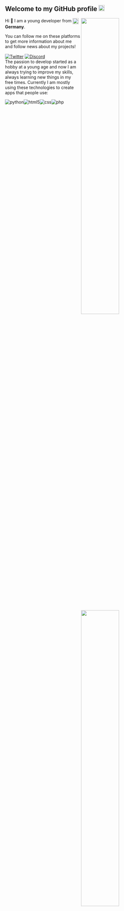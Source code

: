 <h2>Welcome to my GitHub profile <img src="https://media.giphy.com/media/Q7LHmoFwVP6Yc1swZs/giphy.gif" height="20px"></h2>

<img width="50%" align="right" src="https://github-readme-stats.vercel.app/api?username=abloit&count_private=true&show_icons=true&theme=algolia&hide_border=true&include_all_commits=true">
<img width="50%" height="1px" align="right" src="https://i.imgur.com/DkKayja.png">
<img width="50%" align="right" src="https://github-readme-stats.vercel.app/api/top-langs/?username=abloit&theme=algolia&hide_border=true&layout=compact">

Hi 👋 I am a young developer from <img width="20" align="center" src="https://www.flaticon.com/svg/static/icons/svg/330/330523.svg"> **Germany**.

You can follow me on these platforms to get more information about me and follow news about my projects!

<a href="https://twitter.com/absoft1" target="_blank"><img align="center" alt="Twitter" src="https://img.shields.io/badge/-Twitter-1DA1F2?style=flat-square&logo=twitter&logoColor=white" /></a> <a href="https://discord.com/users/711342691656532021/" target="_blank"><img align="center" alt="Discord" src="https://img.shields.io/badge/-Discord-7289DA?style=flat-square&logo=discord&logoColor=white" /></a>
<br>
The passion to develop started as a hobby at a young age and now I am always trying to improve my skills, always learning new things in my free times. Currently I am mostly using these technologies to create apps that people use:

<img alt="python" align="center" src="https://img.shields.io/badge/-Python-0076B6?style=flat-square&logo=python&logoColor=white"/><img alt="html5" align="center" src="https://img.shields.io/badge/-HTML5-E34F26?style=flat-square&logo=html5&logoColor=white"/><img alt="css" align="center" src="https://img.shields.io/badge/-CSS3-17A89F?style=flat-square&logo=css3&logoColor=white"/><img alt="php" align="center" src="https://img.shields.io/badge/-PHP-833BAA?style=flat-square&logo=php&logoColor=white"/>
